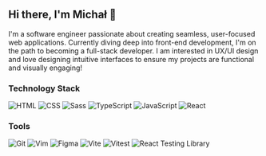 ## Hi there, I'm Michał 👋 

I'm a software engineer passionate about creating seamless, user-focused web applications. Currently diving deep into front-end development, I'm on the path to becoming a full-stack developer. I am interested in UX/UI design and love designing intuitive interfaces to ensure my projects are functional and visually engaging!

### Technology Stack

![HTML](https://img.shields.io/badge/-HTML-000.svg?logo=html5)
![CSS](https://img.shields.io/badge/-CSS-000?logo=css3&logoColor=2965f1)
![Sass](https://img.shields.io/badge/-Sass-000?logo=sass)
![TypeScript](https://img.shields.io/badge/-TypeScript-000?&logo=TypeScript)
![JavaScript](https://img.shields.io/badge/-JavaScript-000?&logo=JavaScript)
![React](https://img.shields.io/badge/-React-000?&logo=React)

### Tools

![Git](https://img.shields.io/badge/-Git-000?logo=git)
![Vim](https://img.shields.io/badge/-Vim-000?logo=vim&logoColor=00992f)
![Figma](https://img.shields.io/badge/-Figma-000?logo=figma)
![Vite](https://img.shields.io/badge/-Vite-000?logo=vite)
![Vitest](https://img.shields.io/badge/-Vitest-000?&logo=Vitest)
![React Testing Library](https://img.shields.io/badge/-React%20Testing%20Library-000?&logo=TestingLibrary)

<!--
**michalwachowicz/michalwachowicz** is a ✨ _special_ ✨ repository because its `README.md` (this file) appears on your GitHub profile.

Here are some ideas to get you started:

- 🔭 I’m currently working on ...
- 🌱 I’m currently learning ...
- 👯 I’m looking to collaborate on ...
- 🤔 I’m looking for help with ...
- 💬 Ask me about ...
- 📫 How to reach me: ...
- 😄 Pronouns: ...
- ⚡ Fun fact: ...
-->
